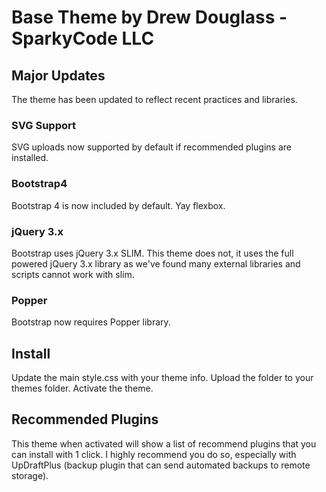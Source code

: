 # Base Theme by Drew Douglass - SparkyCode LLC

## Major Updates
The theme has been updated to reflect recent practices and libraries.

### SVG Support
SVG uploads now supported by default if recommended plugins are installed.

### Bootstrap4
Bootstrap 4 is now included by default. Yay flexbox.

### jQuery 3.x
Bootstrap uses jQuery 3.x SLIM. This theme does not, it uses the full powered jQuery 3.x library as we've found many external libraries and scripts cannot work with slim.

### Popper
Bootstrap now requires Popper library.

## Install
Update the main style.css with your theme info. Upload the folder to your themes folder. Activate the theme.

## Recommended Plugins
This theme when activated will show a list of recommend plugins that you can install with 1 click.
I highly recommend you do so, especially with UpDraftPlus (backup plugin that can send automated backups to remote storage).
